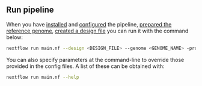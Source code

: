
## Run pipeline

When you have [installed](https://github.com/crickbabs/BABS-ATACSeqPE/blob/master/docs/install.md) and [configured](https://github.com/crickbabs/BABS-ATACSeqPE/blob/master/docs/config.md) the pipeline, [prepared the reference genome](https://github.com/crickbabs/BABS-ATACSeqPE/blob/master/docs/genome.md), [created a design file](https://github.com/crickbabs/BABS-ATACSeqPE/blob/master/docs/design.md) you can run it with the command below:

```bash
nextflow run main.nf --design <DESIGN_FILE> --genome <GENOME_NAME> -profile <PROFILE_NAME>
```

You can also specify parameters at the command-line to override those provided in the config files. A list of these can be obtained with:

```bash
nextflow run main.nf --help
```

<!---
Add troubleshooting section here?
-->
